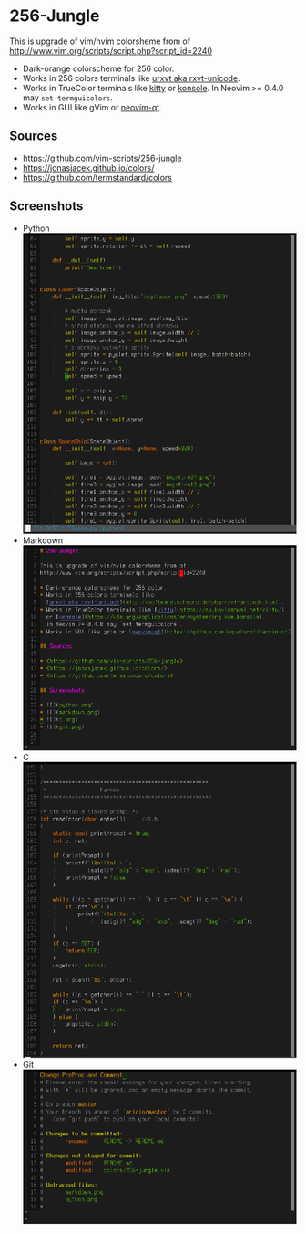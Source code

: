 # 256-Jungle

This is upgrade of vim/nvim colorsheme from of 
http://www.vim.org/scripts/script.php?script_id=2240

* Dark-orange colorscheme for 256 color.
* Works in 256 colors terminals like 
  [urxvt aka rxvt-unicode](http://software.schmorp.de/pkg/rxvt-unicode.html).
* Works in TrueColor terminals like [kitty](https://sw.kovidgoyal.net/kitty/)
  or [konsole](https://kde.org/applications/en/system/org.kde.konsole).
  In Neovim >= 0.4.0 may `set termguicolors`.
* Works in GUI like gVim or [neovim-qt](https://github.com/equalsraf/neovim-qt).

## Sources

* <https://github.com/vim-scripts/256-jungle>
* <https://jonasjacek.github.io/colors/>
* <https://github.com/termstandard/colors>

## Screenshots

* Python ![](python.png)
* Markdown ![](markdown.png)
* C ![](c.png)
* Git ![](git.png)


